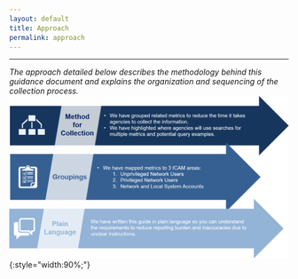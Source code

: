 ```yaml
---
layout: default
title: Approach
permalink: approach
---
```

---
*The approach detailed below describes the methodology behind this guidance document and explains the organization and sequencing of the collection process.*
![Approach Graphic](img/Approach3.png){:style="width:90%;"}
